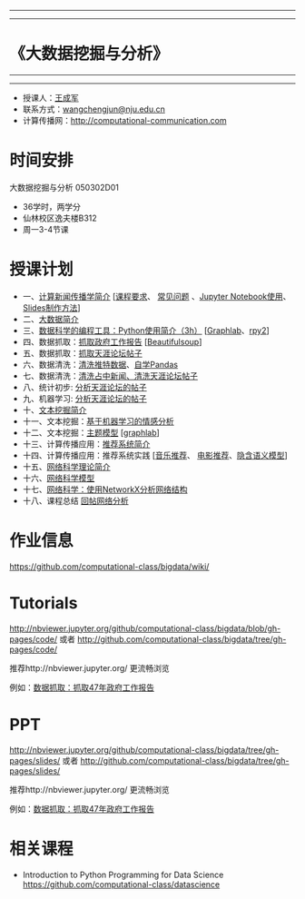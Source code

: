 ***
***
# 《大数据挖掘与分析》
***
***

- 授课人：[王成军](http://chengjun.github.io)
- 联系方式：wangchengjun@nju.edu.cn
- 计算传播网：http://computational-communication.com



# 时间安排

大数据挖掘与分析 050302D01

- 36学时，两学分
- 仙林校区逸夫楼B312
- 周一3-4节课



# 授课计划

- 一、[计算新闻传播学简介](http://nbviewer.jupyter.org/github/computational-class/bigdata/blob/gh-pages/slides/01.intro2cjc.slides.html#) [[课程要求](http://nbviewer.jupyter.org/github/computational-class/bigdata/blob/gh-pages/slides/0.about2cjc.slides.html#/)、 [常见问题](http://nbviewer.jupyter.org/github/computational-class/bigdata/blob/gh-pages/slides/0.common_questions.slides.html#/) 、[Jupyter Notebook使用](http://nbviewer.jupyter.org/github/computational-class/bigdata/blob/gh-pages/slides/01.jupyter_notebook.slides.html#/)、 [Slides制作方法](http://nbviewer.jupyter.org/github/computational-class/bigdata/blob/gh-pages/slides/01.slides.slides.html#/)]
- 二、[大数据简介 ](http://nbviewer.jupyter.org/github/computational-class/bigdata/blob/gh-pages/slides/02.bigdata.slides.html#/)
- 三、[数据科学的编程工具：Python使用简介（3h）](http://nbviewer.jupyter.org/github/computational-class/bigdata/blob/gh-pages/slides/03.python_intro.slides.html#/) [[Graphlab](http://nbviewer.jupyter.org/github/computational-class/bigdata/blob/gh-pages/slides/03.graphlab.slides.html#/)、[rpy2](http://nbviewer.jupyter.org/github/computational-class/bigdata/blob/gh-pages/slides/03.rpy2.slides.html#/)]
- 四、数据抓取：[抓取政府工作报告](http://nbviewer.jupyter.org/github/computational-class/bigdata/blob/gh-pages/slides/04.PythonCrawlerGovernmentReport.slides.html#/) [[Beautifulsoup](http://nbviewer.jupyter.org/github/computational-class/bigdata/blob/gh-pages/slides/04.PythonCrawler_beautifulsoup.slides.html#/)]
- 五、数据抓取：[抓取天涯论坛帖子](http://nbviewer.jupyter.org/github/computational-class/bigdata/blob/gh-pages/slides/05.PythonCrawler_tianya_threads.slides.html#/)
- 六、数据清洗：[清洗推特数据](http://nbviewer.jupyter.org/github/computational-class/bigdata/blob/gh-pages/slides/06.data_cleaning_Tweets.slides.html#/)、[自学Pandas](https://github.com/computational-class/datascience/tree/gh-pages/4.datasci/notebooks)
- 七、数据清洗：[清洗占中新闻、清洗天涯论坛帖子](http://nbviewer.jupyter.org/github/computational-class/bigdata/blob/gh-pages/slides/07.data_cleaning_occupy_central_news.slides.html#/)
- 八、统计初步: [分析天涯论坛的帖子](http://nbviewer.jupyter.org/github/computational-class/bigdata/blob/gh-pages/slides/08.analyzing_tianya_thread_network.slides.html#/)
- 九、机器学习: [分析天涯论坛的帖子](http://nbviewer.jupyter.org/github/computational-class/bigdata/blob/gh-pages/slides/09.machine_learning_with_sklearn.slides.html#/)
- 十、[文本挖掘简介](http://nbviewer.jupyter.org/github/computational-class/bigdata/blob/gh-pages/slides/10.text_minning_gov_report.slides.html#/)
- 十一、文本挖掘：[基于机器学习的情感分析](http://nbviewer.jupyter.org/github/computational-class/bigdata/blob/gh-pages/slides/11.sentiment_classifier.slides.html#/)
- 十二、文本挖掘：[主题模型](http://nbviewer.jupyter.org/github/computational-class/bigdata/blob/gh-pages/slides/12.topic_models.slides.html#/) [[graphlab](http://nbviewer.jupyter.org/github/computational-class/bigdata/blob/gh-pages/slides/12.topic-models-with-graphlab.slides.html#/)]
- 十三、计算传播应用：[推荐系统简介](http://nbviewer.jupyter.org/github/computational-class/bigdata/blob/gh-pages/slides/13.recsys_intro.slides.html#/)
- 十四、计算传播应用：推荐系统实践 [[音乐推荐](http://nbviewer.jupyter.org/github/computational-class/bigdata/blob/gh-pages/slides/14.millionsong.slides.html#/)、 [电影推荐](http://nbviewer.jupyter.org/github/computational-class/bigdata/blob/gh-pages/slides/14.movielens_recommendation-systems.slides.html#/)、[隐含语义模型](http://nbviewer.jupyter.org/github/computational-class/bigdata/blob/gh-pages/slides/14.matrix-factorization-demo.slides.html#/)]
- 十五、[网络科学理论简介](http://nbviewer.jupyter.org/github/computational-class/bigdata/blob/gh-pages/slides/15.network_science_intro.slides.html#/)
- 十六、[网络科学模型](http://nbviewer.jupyter.org/github/computational-class/bigdata/blob/gh-pages/slides/16.network_science_models.slides.html#/)
- 十七、[网络科学：使用NetworkX分析网络结构](http://nbviewer.jupyter.org/github/computational-class/bigdata/blob/gh-pages/slides/17.networkx.slides.html#/)
- 十八、课程总结 [回帖网络分析](http://nbviewer.jupyter.org/github/computational-class/bigdata/blob/gh-pages/slides/18.network_analysis_of_tianya_bbs.slides.html#/)


# 作业信息

https://github.com/computational-class/bigdata/wiki/

# Tutorials
http://nbviewer.jupyter.org/github/computational-class/bigdata/blob/gh-pages/code/ 或者 http://github.com/computational-class/bigdata/tree/gh-pages/code/

推荐http://nbviewer.jupyter.org/ 更流畅浏览

例如：[数据抓取：抓取47年政府工作报告](http://nbviewer.jupyter.org/github/computational-class/bigdata/blob/gh-pages/code/04.PythonCrawlerGovernmentReport.ipynb)

# PPT
http://nbviewer.jupyter.org/github/computational-class/bigdata/tree/gh-pages/slides/ 或者
http://github.com/computational-class/bigdata/tree/gh-pages/slides/  

推荐http://nbviewer.jupyter.org/ 更流畅浏览

例如：[数据抓取：抓取47年政府工作报告](http://nbviewer.jupyter.org/github/computational-class/bigdata/blob/gh-pages/slides/04.PythonCrawlerGovernmentReport.slides.html#/)

# 相关课程

- Introduction to Python Programming for Data Science
https://github.com/computational-class/datascience
